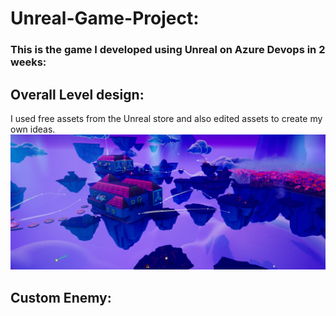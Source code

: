# Unreal-Game-Project:
### This is the game I developed using Unreal on Azure Devops in 2 weeks:
## Overall Level design:
I used free assets from the Unreal store and also edited assets to create my own ideas.
![Overall](https://github.com/NathanielRus/Unreal-Game/blob/main/Live%20Project/Overall.PNG)
## Custom Enemy:
![]()
 
